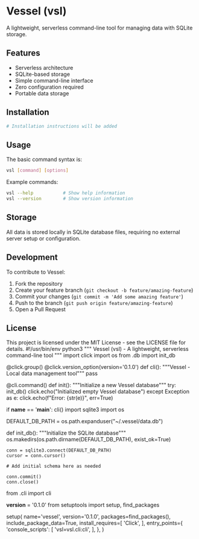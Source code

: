 # Vessel (vsl)

A lightweight, serverless command-line tool for managing data with SQLite storage.

## Features

- Serverless architecture
- SQLite-based storage
- Simple command-line interface
- Zero configuration required
- Portable data storage

## Installation

```bash
# Installation instructions will be added
```

## Usage

The basic command syntax is:

```bash
vsl [command] [options]
```

Example commands:
```bash
vsl --help           # Show help information
vsl --version        # Show version information
```

## Storage

All data is stored locally in SQLite database files, requiring no external server setup or configuration.

## Development

To contribute to Vessel:

1. Fork the repository
2. Create your feature branch (`git checkout -b feature/amazing-feature`)
3. Commit your changes (`git commit -m 'Add some amazing feature'`)
4. Push to the branch (`git push origin feature/amazing-feature`)
5. Open a Pull Request

## License

This project is licensed under the MIT License - see the LICENSE file for details.
#!/usr/bin/env python3
"""
Vessel (vsl) - A lightweight, serverless command-line tool
"""
import click
import os
from .db import init_db

@click.group()
@click.version_option(version='0.1.0')
def cli():
    """Vessel - Local data management tool"""
    pass

@cli.command()
def init():
    """Initialize a new Vessel database"""
    try:
        init_db()
        click.echo("Initialized empty Vessel database")
    except Exception as e:
        click.echo(f"Error: {str(e)}", err=True)

if __name__ == '__main__':
    cli()
import sqlite3
import os

DEFAULT_DB_PATH = os.path.expanduser("~/.vessel/data.db")

def init_db():
    """Initialize the SQLite database"""
    os.makedirs(os.path.dirname(DEFAULT_DB_PATH), exist_ok=True)
    
    conn = sqlite3.connect(DEFAULT_DB_PATH)
    cursor = conn.cursor()
    
    # Add initial schema here as needed
    
    conn.commit()
    conn.close()
from .cli import cli

__version__ = '0.1.0'
from setuptools import setup, find_packages

setup(
    name='vessel',
    version='0.1.0',
    packages=find_packages(),
    include_package_data=True,
    install_requires=[
        'Click',
    ],
    entry_points={
        'console_scripts': [
            'vsl=vsl.cli:cli',
        ],
    },
)

